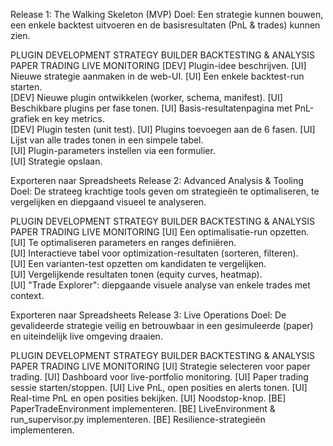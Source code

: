 Release 1: The Walking Skeleton (MVP)
Doel: Een strategie kunnen bouwen, een enkele backtest uitvoeren en de basisresultaten (PnL & trades) kunnen zien.

PLUGIN DEVELOPMENT	STRATEGY BUILDER	BACKTESTING & ANALYSIS	PAPER TRADING	LIVE MONITORING
[DEV] Plugin-idee beschrijven.	[UI] Nieuwe strategie aanmaken in de web-UI.	[UI] Een enkele backtest-run starten.		
[DEV] Nieuwe plugin ontwikkelen (worker, schema, manifest).	[UI] Beschikbare plugins per fase tonen.	[UI] Basis-resultatenpagina met PnL-grafiek en key metrics.		
[DEV] Plugin testen (unit test).	[UI] Plugins toevoegen aan de 6 fasen.	[UI] Lijst van alle trades tonen in een simpele tabel.		
[UI] Plugin-parameters instellen via een formulier.			
[UI] Strategie opslaan.			

Exporteren naar Spreadsheets
Release 2: Advanced Analysis & Tooling
Doel: De strateeg krachtige tools geven om strategieën te optimaliseren, te vergelijken en diepgaand visueel te analyseren.

PLUGIN DEVELOPMENT	STRATEGY BUILDER	BACKTESTING & ANALYSIS	PAPER TRADING	LIVE MONITORING
[UI] Een optimalisatie-run opzetten.		
[UI] Te optimaliseren parameters en ranges definiëren.		
[UI] Interactieve tabel voor optimization-resultaten (sorteren, filteren).		
[UI] Een varianten-test opzetten om kandidaten te vergelijken.		
[UI] Vergelijkende resultaten tonen (equity curves, heatmap).		
[UI] "Trade Explorer": diepgaande visuele analyse van enkele trades met context.		

Exporteren naar Spreadsheets
Release 3: Live Operations
Doel: De gevalideerde strategie veilig en betrouwbaar in een gesimuleerde (paper) en uiteindelijk live omgeving draaien.

PLUGIN DEVELOPMENT	STRATEGY BUILDER	BACKTESTING & ANALYSIS	PAPER TRADING	LIVE MONITORING
[UI] Strategie selecteren voor paper trading.	[UI] Dashboard voor live-portfolio monitoring.
[UI] Paper trading sessie starten/stoppen.	[UI] Live PnL, open posities en alerts tonen.
[UI] Real-time PnL en open posities bekijken.	[UI] Noodstop-knop.
[BE] PaperTradeEnvironment implementeren.	[BE] LiveEnvironment & run_supervisor.py implementeren.
[BE] Resilience-strategieën implementeren.